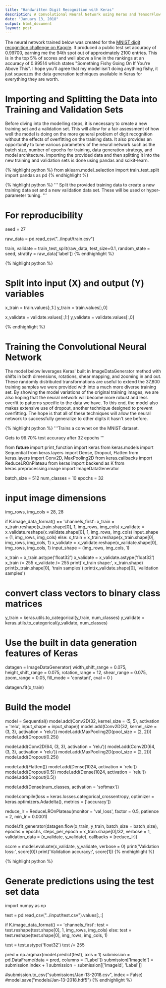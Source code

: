 ```yaml
---
title: "Handwritten Digit Recognition with Keras"
description: A Convolutional Neural Network using Keras and TensorFlow that ranks well in the Kaggle MNIST handwritten digit challenge
date: "January 13, 2018"
output: html_document
layout: post
---
```



The neural network trained below was created for the [MNIST digit recognition challenge on Kaggle](https://www.kaggle.com/c/digit-recognizer). It produced a public test set accuracy of 0.99700, earning me the 94th spot out of approximately 2100 entries. This is in the top 5% of scores and well above a line in the rankings at an accuracy of 0.99514 which states "Something Fishy Going On If You're Above This". I hope you'll agree that my model isn't doing anything fishy, it just squeezes the data generation techniques available in Keras for everything they are worth.


# Importing and Splitting the Data into Training and Validation Sets

Before diving into the modelling steps, it is necessary to create a new training set and a validation set. This will allow for a fair assessment of how well the model is doing on the more general problem of digit recognition without the effects of overfitting on the training data. It also provides an opportunity to tune various parameters of the neural network such as the batch size, number of epochs for training, data generation strategy, and model architecture. Importing the provided data and then splitting it into the new training and validation sets is done using pandas and scikit-learn.


{% highlight python %}
from sklearn.model_selection import train_test_split
import pandas as pd
{% endhighlight %}


{% highlight python %}
'''
Split the provided training data to create a new training
data set and a new validation data set. These will be used
or hyper-parameter tuning.
'''

# For reproducibility
seed = 27

raw_data = pd.read_csv("../input/train.csv")

train, validate = train_test_split(raw_data, test_size=0.1, random_state = seed, stratify = raw_data['label'])
{% endhighlight %}


{% highlight python %}
# Split into input (X) and output (Y) variables
x_train = train.values[:,1:]
y_train = train.values[:,0]

x_validate = validate.values[:,1:]
y_validate = validate.values[:,0]

{% endhighlight %}

# Training the Convolutional Neural Network

The model below leverages Keras' built in ImageDataGenerator method with shifts in both dimensions, rotations, shear mapping, and zooming in and out. These randomly distributed transformations are useful to extend the 37,800 training samples we were provided with into a much more diverse training set. By showing the model variations of the original training images, we are also hoping that the neural network will become more robust and less overfit to patterns specific to the data we have. To this end, the model also makes extensive use of dropout, another technique designed to prevent overfitting. The hope is that all of these techniques will allow the neural network to successfully generalize to other digits it hasn't see before.


{% highlight python %}
'''Trains a convnet on the MNIST dataset.

Gets to 99.70% test accuracy after 32 epochs
'''

from __future__ import print_function
import keras
from keras.models import Sequential
from keras.layers import Dense, Dropout, Flatten
from keras.layers import Conv2D, MaxPooling2D
from keras.callbacks import ReduceLROnPlateau
from keras import backend as K
from keras.preprocessing.image import ImageDataGenerator

batch_size = 512
num_classes = 10
epochs = 32

# input image dimensions
img_rows, img_cols = 28, 28

if K.image_data_format() == 'channels_first':
    x_train = x_train.reshape(x_train.shape[0], 1, img_rows, img_cols)
    x_validate = x_validate.reshape(x_validate.shape[0], 1, img_rows, img_cols)
    input_shape = (1, img_rows, img_cols)
else:
    x_train = x_train.reshape(x_train.shape[0], img_rows, img_cols, 1)
    x_validate = x_validate.reshape(x_validate.shape[0], img_rows, img_cols, 1)
    input_shape = (img_rows, img_cols, 1)

x_train = x_train.astype('float32')
x_validate = x_validate.astype('float32')
x_train /= 255
x_validate /= 255
print('x_train shape:', x_train.shape)
print(x_train.shape[0], 'train samples')
print(x_validate.shape[0], 'validation samples')

# convert class vectors to binary class matrices
y_train = keras.utils.to_categorical(y_train, num_classes)
y_validate = keras.utils.to_categorical(y_validate, num_classes)

# Use the built in data generation features of Keras
datagen = ImageDataGenerator(
    width_shift_range = 0.075,
    height_shift_range = 0.075,
    rotation_range = 12,
    shear_range = 0.075,
    zoom_range = 0.05,
    fill_mode = 'constant',
    cval = 0
)

datagen.fit(x_train)

# Build the model
model = Sequential()
model.add(Conv2D(32, kernel_size = (5, 5),
                 activation = 'relu',
                 input_shape = input_shape))
model.add(Conv2D(32, kernel_size = (3, 3),
                 activation = 'relu'))
model.add(MaxPooling2D(pool_size = (2, 2)))
model.add(Dropout(0.25))

model.add(Conv2D(64, (3, 3), activation = 'relu'))
model.add(Conv2D(64, (3, 3), activation = 'relu'))
model.add(MaxPooling2D(pool_size = (2, 2)))
model.add(Dropout(0.25))

model.add(Flatten())
model.add(Dense(1024, activation = 'relu'))
model.add(Dropout(0.5))
model.add(Dense(1024, activation = 'relu'))
model.add(Dropout(0.5))

model.add(Dense(num_classes, activation = 'softmax'))

model.compile(loss = keras.losses.categorical_crossentropy,
              optimizer = keras.optimizers.Adadelta(),
              metrics = ['accuracy'])

reduce_lr = ReduceLROnPlateau(monitor = 'val_loss', factor = 0.5,
                              patience = 2, min_lr = 0.0001)

model.fit_generator(datagen.flow(x_train,
                                  y_train,
                                  batch_size = batch_size),
                    epochs = epochs,
                    steps_per_epoch = x_train.shape[0]/32,
                    verbose = 1,
                    validation_data = (x_validate, y_validate),
                    callbacks = [reduce_lr])

score = model.evaluate(x_validate, y_validate, verbose = 0)
print('Validation loss:', score[0])
print('Validation accuracy:', score[1])
{% endhighlight %}

{% highlight python %}
# Generate predictions using the test set data
import numpy as np

test = pd.read_csv("../input/test.csv").values[:,:]

if K.image_data_format() == 'channels_first':
    test = test.reshape(test.shape[0], 1, img_rows, img_cols)
else:
    test = test.reshape(test.shape[0], img_rows, img_cols, 1)

test = test.astype('float32')
test /= 255

pred = np.argmax(model.predict(test), axis = 1)
submission = pd.DataFrame(data = pred, columns = ['Label'])
submission['ImageId'] = submission.index + 1
submission = submission[['ImageId', 'Label']]

#submission.to_csv("submissions/Jan-13-2018.csv", index = False)
#model.save("models/Jan-13-2018.hdf5")
{% endhighlight %}
